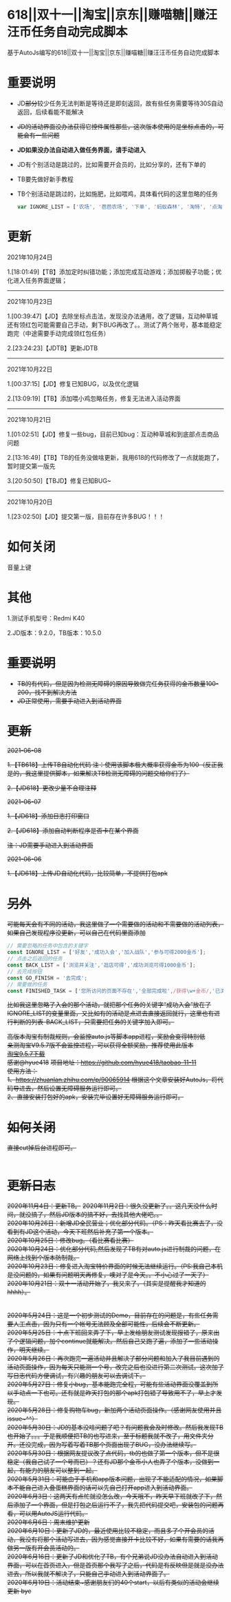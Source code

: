 # 618||双十一||淘宝||京东||赚喵糖||赚汪汪币任务自动完成脚本
基于AutoJs编写的618||双十一||淘宝||京东||赚喵糖||赚汪汪币任务自动完成脚本

# 重要说明

- JD~~部分~~较少任务无法判断是等待还是即刻返回，故有些任务需要等待30S自动返回，后续看能不能解决

- ~~JD的活动界面没办法获得它控件属性那些，这次版本使用的是坐标点击的，可能会有一些问题~~

- **JD如果没办法自动进入做任务界面，请手动进入**

- JD有个别活动是跳过的，比如需要开会员的，比如分享的，还有下单的

- TB要先做好新手教程

- TB个别活动是跳过的，比如施肥，比如喂鸡，具体看代码的这里忽略的任务

  ```js
  var IGNORE_LIST = ['农场', '芭芭农场', '下单', '蚂蚁森林', '淘特', '点淘', '充话费', '参与合伙', '喂小鸡', '斗地主'];
  ```

# 更新

2021年10月24日

1.[18:01:49]【TB】添加定时纠错功能；添加完成互动游戏；添加掷骰子功能；优化进入任务界面逻辑；

------

2021年10月23日

1.[00:39:47]【JD】去除坐标点击法，发现没办法通用，改了逻辑，互动种草城还有领红包可能需要自己手动，剩下BUG再改了。。测试了两个账号，基本能稳定跑完（中途需要手动完成领红包任务）

2.[23:24:23]【JDTB】更新JDTB

------

2021年10月22日

1.[00:37:15]【JD】修复已知BUG，以及优化逻辑

2.[13:09:19]【TB】添加喂小鸡忽略任务，修复无法进入活动界面

------

2021年10月21日

1.[01:02:51]【JD】修复一些bug，目前已知bug：互动种草城和到底部点击商品问题

2.[13:16:49]【TB】TB的任务没做啥更新，我用618的代码修改了一点就能跑了，暂时提交第一版先

3.[20:50:50]【TBJD】修复已知BUG~

------

2021年10月20日

1.[23:02:50]【JD】提交第一版，目前存在许多BUG！！！



# 如何关闭

音量上键



# 其他

1.测试手机型号：Redmi K40

2.JD版本：9.2.0，TB版本：10.5.0



# ~~重要说明~~

- ~~TB的有代码，但是因为检测无障碍的原因导致做完任务获得的金币数量100-200，找不到解决方法~~
- ~~JD正常使用，需要手动进入到活动界面~~

# ~~更新~~

~~2021-06-08~~

~~1.【TB618】上传TB自动化代码 注：使用该脚本极大概率获得金币为100（反正我是的，我这里提供脚本，如果解决TB检测无障碍的问题交给你们了）~~

~~2.【JD618】更改少量不合理注释~~

~~2021-06-07~~

~~1.【JD618】添加日志打印窗口~~

~~2.【JD618】添加自动判断程序是否卡在某个界面~~

~~注：JD需要手动进入到活动界面~~

~~2021-06-06~~

~~1.【JD618】上传JD自动化代码，比较简单，不提供打包apk~~

# ~~另外~~

~~可能每天会有不同的活动，我这里做了一个需要做的活动和不需要做的活动列表，如果自己发现程序没更新，可以自己在代码里面添加~~

```js
// 需要忽略的任务中包含的关键字
const IGNORE_LIST = ['好友','成功入会','加入战队','参与可得2000金币'];
// 点击之后返回的任务
const BACK_LIST = ['浏览并关注','逛店可得','成功浏览可得1000金币'];
// 去完成按钮
const GO_FINISH = '去完成';
// 需要做的任务
const FINISHED_TASK = ['您所访问的页面不存在','全部完成啦',/获得\w+金币/,'已浏览'];
```

~~比如我这里忽略了入会的那个活动，就把那个任务的关键字“成功入会”放在了IGNORE_LIST的变量里面，又比如有的活动是点进去直接返回就行，这里也有进行判断的列表-BACK_LIST，只需要把任务的关键字加入即可。~~



~~高版本淘宝有制裁规则，会监控auto.js等脚本app进程，奖励会变得特别低<br>~~
~~亲测淘宝V9.5.7版不会监控进程，可以获得全额奖励，推荐使用此版本<br>~~
~~<a href="https://www.wandoujia.com/apps/32267/history_v278"><span>淘宝9.5.7下载</span></a><br>~~
~~感谢@hyue418~~
~~项目地址：https://github.com/hyue418/taobao-11-11~~
~~<br>~~
~~使用方法：<br>~~
~~1、https://zhuanlan.zhihu.com/p/90065914 根据这个文章安装好AutoJs，将代码导进去，然后设置无障碍服务运行即可。<br>~~
~~2、直接安装打包好的apk，安装完毕设置好无障碍服务运行即可。<br>~~

# ~~如何关闭<br>~~
~~直接cut掉后台进程即可。~~
~~<br>~~
~~<br>~~
# ~~更新日志~~
~~2020年11月4日：更新TB。~~
~~2020年11月2日：很久没更新了。。这几天没什么时间，就没搞了，然后JD版本的搞不好，去找其他大佬吧。。<br>~~
~~2020年10月26日：新增JD全民营业；优化部分代码。（PS：昨天看比赛去了，没看到有JD这个活动，今天下班然后补充了第一个版本。<br>~~
~~2020年10月25日：修改bug。（看比赛看比赛）<br>~~
~~2020年10月24日：优化部分代码,然后发现了TB有对auto.js进行制裁的问题，在网络上找到个版本防制裁。<br>~~
~~2020年10月23日：修复进入淘宝特价界面的时候无法继续运行。（PS:我自己本机是没问题的，如果有问题明天再修复，噢对了是今天。。不小心过了一天了）<br>~~
~~2020年10月21日：双十一活动开始了，我又来了，（其实是提醒我才知道的hhhh）。<br>~~
~~<br>~~
~~<br>~~
~~2020年5月24日：这是一个初步测试的Demo，目前存在的问题是，有些任务需要人工点击，因为只有一个帐号无法顾及全部可能性，后续会不断更新。<br>~~
~~2020年5月25日：十点下班回来弄了下，早上发给朋友测试发现报错了，原来出了个逻辑问题，加个continue就能解决。然后自己又跑了遍，添加了一些活动操作，明天继续。<br>~~
~~2020年5月26日：再次跑完一遍活动并且解决了部分问题和加入了我目前遇到的活动页面操作，因为每天只能测一个号，改完之后也没进行第二次测试。这次加了写日志代码方便调试，有兴趣的朋友可以去调试下。<br>~~
~~2020年5月27日：修复小bug，基本能跑完全程，可能有些活动界面没覆盖到所以手动点一下也可。还有就是昨天打包的那个apk打包错了导致用不了，早上才发现。<br>~~
~~2020年5月28日：修复购物车bug，新加两个活动页面操作。（感谢网友使用并且issue~^^）<br>~~
~~2020年5月30日：JD的基本没啥问题了吧？有问题我会及时修改。然后我发现TB也开始了。。。于是我顺便把TB的也写进来，至于标题我就不改了，用文件夹分开。还没完成，因为写着写着TB那个页面出现了BUG，没办法继续写。<br>~~
~~2020年5月30日：根据网友提议改了点代码，tb的也做了第一个版本，但不是很稳定（我自己试了一个号而已）？还有JD那个金币小人也弄了个版本，没做到一起，有能力的朋友可以整到一起。<br>~~
~~2020年5月31日：可能由于手机和app版本问题，出现了不能适配的情况，如果脚本不能自己进入叠蛋糕界面的话可以先自己打开app进入到活动界面。<br>~~
~~2020年6月3日：这两天有点忙就没怎么改，今天哦不，昨天早下班就改了下，然后添加了一个界面，但是打包之后运行不了，我先把代码提交吧，安装包的问题再看，可以用AutoJS运行代码。<br>~~
~~2020年6月6日：周末维护更新<br>~~
~~2020年6月10日：更新了JD的，最近使用比较不稳定，而且多了个开会员的活动，我没有将那个活动写进去，因为感觉直接开卡比较不好，如果有需要的话我再做另一版有开会员活动的。<br>~~
~~2020年6月16日：更新了JD和优化了TB，有个兄弟说JD没办法自动进入到活动界面，可以在首页进入，但是首页那个我写了之后，代码是有反映但是就是没办法进去，所以我就不解决了，只能自己手动进入到活动界面了。<br>~~
~~2020年6月19日：活动结束~感谢朋友们的40个start，以后有类似的活动会继续更新 bye<br>~~